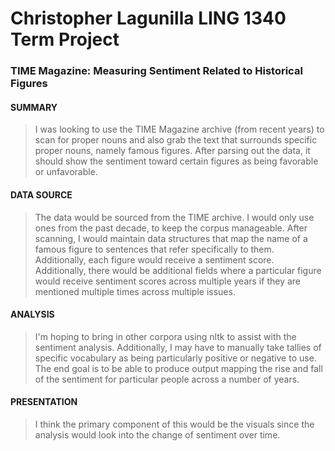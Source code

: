 # Christopher Lagunilla LING 1340 Term Project 

### TIME Magazine: Measuring Sentiment Related to Historical Figures

#### SUMMARY
> I was looking to use the TIME Magazine archive (from recent years) to scan for proper nouns and also grab the text that 
surrounds specific proper nouns, namely famous figures. After parsing out the data, it should show the sentiment toward 
certain figures as being favorable or unfavorable.

#### DATA SOURCE  
> The data would be sourced from the TIME archive. I would only use ones from the past decade, to keep the corpus 
manageable. After scanning, I would maintain data structures that map the name of a famous figure to sentences that 
refer specifically to them. Additionally, each figure would receive a sentiment score. Additionally, there would be 
additional fields where a particular figure would receive sentiment scores across multiple years if they are mentioned 
multiple times across multiple issues.

#### ANALYSIS  
> I'm hoping to bring in other corpora using nltk to assist with the sentiment analysis. Additionally, I may have to 
manually take tallies of specific vocabulary as being particularly positive or negative to use. The end goal is to be 
able to produce output mapping the rise and fall of the sentiment for particular people across a number of years.

#### PRESENTATION
> I think the primary component of this would be the visuals since the analysis would look into the change of sentiment 
over time.